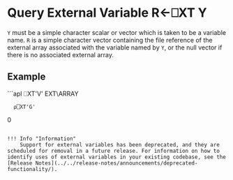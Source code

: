 <!-- Hidden search keywords -->
<div style="display: none;">
  ⎕XT XT
</div>






<h1 class="heading"><span class="name">Query External Variable</span> <span class="command">R←⎕XT Y</span></h1>



`Y` must be a simple character scalar or vector which is taken to be a variable name.  `R` is a simple character vector containing the file reference of the external array associated with the variable named by `Y`, or the null vector if there is no associated external array.

<h2 class="example">Example</h2>
```apl
      ⎕XT'V'
EXT\ARRAY
 
      ⍴⎕XT'G'
0
 
```

!!! Info "Information"
    Support for external variables has been deprecated, and they are scheduled for removal in a future release. For information on how to identify uses of external variables in your existing codebase, see the [Release Notes](../../release-notes/announcements/deprecated-functionality/).

